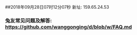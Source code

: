 ##2018年09月28日07时12分07秒 新址: 159.65.24.53
### 兔友常见问题及解答: https://github.com/wanggonging/d/blob/w/FAQ.md
